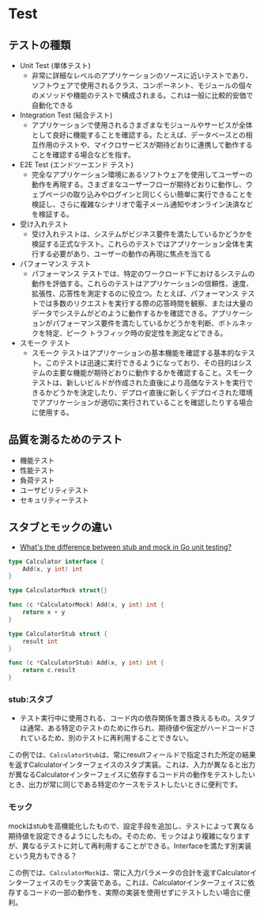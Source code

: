 # Test

## テストの種類
- Unit Test (単体テスト)
  - 非常に詳細なレベルのアプリケーションのソースに近いテストであり、ソフトウェアで使用されるクラス、コンポーネント、モジュールの個々のメソッドや機能のテストで構成されまる。これは一般に比較的安価で自動化できる
- Integration Test (結合テスト)
  - アプリケーションで使用されるさまざまなモジュールやサービスが全体として良好に機能することを確認する。たとえば、データベースとの相互作用のテストや、マイクロサービスが期待どおりに連携して動作することを確認する場合などを指す。
- E2E Test (エンドツーエンド テスト)
  - 完全なアプリケーション環境にあるソフトウェアを使用してユーザーの動作を再現する。さまざまなユーザーフローが期待どおりに動作し、ウェブページの取り込みやログインと同じくらい簡単に実行できることを検証し、さらに複雑なシナリオで電子メール通知やオンライン決済などを検証する。
- 受け入れテスト
  - 受け入れテストは、システムがビジネス要件を満たしているかどうかを検証する正式なテスト。これらのテストではアプリケーション全体を実行する必要があり、ユーザーの動作の再現に焦点を当てる
- パフォーマンス テスト
  - パフォーマンス テストでは、特定のワークロード下におけるシステムの動作を評価する。これらのテストはアプリケーションの信頼性、速度、拡張性、応答性を測定するのに役立つ。たとえば、パフォーマンス テストでは多数のリクエストを実行する際の応答時間を観察、または大量のデータでシステムがどのように動作するかを確認できる。アプリケーションがパフォーマンス要件を満たしているかどうかを判断、ボトルネックを特定、ピーク トラフィック時の安定性を測定などできる。
- スモーク テスト
  - スモーク テストはアプリケーションの基本機能を確認する基本的なテスト。このテストは迅速に実行できるようになっており、その目的はシステムの主要な機能が期待どおりに動作するかを確認すること。スモーク テストは、新しいビルドが作成された直後により高価なテストを実行できるかどうかを決定したり、デプロイ直後に新しくデプロイされた環境でアプリケーションが適切に実行されていることを確認したりする場合に使用する。

## 品質を測るためのテスト
- 機能テスト
- 性能テスト
- 負荷テスト
- ユーザビリティテスト
- セキュリティーテスト

## スタブとモックの違い
- [What's the difference between stub and mock in Go unit testing?](https://stackoverflow.com/questions/53360256/whats-the-difference-between-stub-and-mock-in-go-unit-testing)

```go
type Calculator interface {
    Add(x, y int) int
}

type CalculatorMock struct{}

func (c *CalculatorMock) Add(x, y int) int {
    return x + y
}

type CalculatorStub struct {
    result int
}

func (c *CalculatorStub) Add(x, y int) int {
    return c.result
}
```

### stub:スタブ
- テスト実行中に使用される、コード内の依存関係を置き換えるもの。スタブは通常、ある特定のテストのために作られ、期待値や仮定がハードコードされているため、別のテストに再利用することできない。

この例では、`CalculatorStub`は、常にresultフィールドで指定された所定の結果を返すCalculatorインターフェイスのスタブ実装。これは、入力が異なると出力が異なるCalculatorインターフェイスに依存するコード片の動作をテストしたいとき、出力が常に同じである特定のケースをテストしたいときに便利です。

### モック
mockはstubを高機能化したもので、設定手段を追加し、テストによって異なる期待値を設定できるようにしたもの。そのため、モックはより複雑になりますが、異なるテストに対して再利用することができる。Interfaceを満たす別実装という見方もできる？

この例では、`CalculatorMock`は、常に入力パラメータの合計を返すCalculatorインターフェイスのモック実装である。これは、Calculatorインターフェイスに依存するコードの一部の動作を、実際の実装を使用せずにテストしたい場合に便利。

